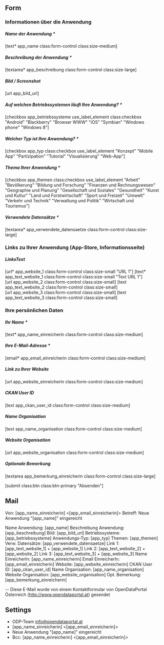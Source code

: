 
## Form

<div class="col-sm-9">
<h3>Informationen über die Anwendung</h3>

<div class="form-group row app_name">
<h5>Name der Anwendung *</h5>
[text* app_name class:form-control class:size-medium]
</div>

<div class="form-group row col-sm-8 app_beschreibung">
<h5>Beschreibung der Anwendung *</h5>
[textarea* app_beschreibung class:form-control class:size-large]
</div>

<div class="form-group row form-bild">
<h5>Bild / Screenshot</h5>
[url app_bild_url]
</div>

<div class="row app_betriebssysteme">
<h5>Auf welchen Betriebssystemen läuft Ihre Anwendung? *</h5>
[checkbox app_betriebssysteme use_label_element class:checkbox "Android" "Blackberry" "Browser WWW" "iOS" "Symbian" "Windows phone" "Windows 8"]
</div>

<div class="row app_art">
<h5>Welcher Typ ist Ihre Anwendung? *</h5>
[checkbox app_typ class:checkbox use_label_element "Konzept" "Mobile App" "Partizipation" "Tutorial" "Visualisierung" "Web-App"]
</div>

<div class="row app_themen">
<h5>Thema Ihrer Anwendung *</h5>
[checkbox app_themen class:checkbox use_label_element "Arbeit" "Bevölkerung" "Bildung und Forschung" "Finanzen und Rechnungswesen" "Geographie und Planung" "Gesellschaft und Soziales" "Gesundheit" "Kunst und Kultur" "Land und Forstwirtschaft" "Sport und Freizeit" "Umwelt" "Verkehr und Technik" "Verwaltung und Politik" "Wirtschaft und Tourismus"]
</div>

<div class="form-group row app_verwendete_datensaetze col-sm-8 ">
<h5>Verwendete Datens&auml;tze *</h5>
     [textarea* app_verwendete_datensaetze class:form-control class:size-large]
</div>

<h3>Links zu Ihrer Anwendung (App-Store, Informationsseite)</h3>

<div class="form-group row form-app_links">

<h5><span class="link">Links</span><span class="text">Text</span></h5>
<div class="row link1">
     [url* app_website_1 class:form-control class:size-small "URL 1"] [text* app_text_website_1 class:form-control class:size-small "Text URL 1"]
</div>

<div class="row link2">
     [url app_website_2 class:form-control class:size-small] [text app_text_website_2 class:form-control class:size-small]
</div>

<div class="row link3">
     [url app_website_3 class:form-control class:size-small] [text app_text_website_3 class:form-control class:size-small]
</div>

</div>

<div class="form-group row">

<h3>Ihre persönlichen Daten</h3>
<h5 class="app_name_einreicherin">Ihr Name *</h5>
[text* app_name_einreicherin class:form-control class:size-medium]

<h5 class="app_email_einreicherin">Ihre E-Mail-Adresse *</h5>
[email* app_email_einreicherin class:form-control class:size-medium]

<h5 class="app_website_einreicherin">Link zu Ihrer Website</h5>
[url app_website_einreicherin class:form-control class:size-medium]

<h5 class="app_ckan_user_id">CKAN User ID</h5>
[text app_ckan_user_id class:form-control class:size-medium]

<h5 class="app_name_organisation">Name Organisation</h5>
[text app_name_organisation class:form-control class:size-medium]

<h5 class="app_website_organisation">Website Organisation</h5>
[url app_website_organisation class:form-control class:size-medium]

</div>
</div>
<div class="form-group row app_bemerkung_einreicherin col-sm-8">
<h5>Optionale Bemerkung</h5>
[textarea app_bemerkung_einreicherin class:form-control class:size-large]
</div>

<p class="row">[submit class:btn class:btn-primary "Absenden"]</p>


## Mail

Von: [app_name_einreicherin] <[app_email_einreicherin]>
Betreff: Neue Anwendung "[app_name]" eingereicht

Name Anwendung: [app_name]
Beschreibung Anwendung: [app_beschreibung]
Bild: [app_bild_url]
Betriebssysteme:  [app_betriebssysteme]
Anwendungs-Typ:  [app_typ]
Themen:  [app_themen] 
Verw. Datensätze: [app_verwendete_datensaetze]
Link 1: [app_text_website_1] + [app_website_1]
Link 2: [app_text_website_2] + [app_website_2]
Link 3: [app_text_website_3] + [app_website_3]
Name EinreicherIn: [app_name_einreicherin]
Email EinreicherIn: [app_email_einreicherin]
Website: [app_website_einreicherin]
CKAN User ID: [app_ckan_user_id]
Name Organisation: [app_name_organisation]
Website Organisation: [app_website_organisation]
Opt. Bemerkung: [app_bemerkung_einreicherin]

--
Diese E-Mail wurde von einem Kontaktformular von OpenDataPortal Österreich (http://www.opendataportal.at) gesendet

## Settings
- ODP-Team <info@opendataportal.at>
- [app_name_einreicherin] <[app_email_einreicherin]>
- Neue Anwendung "[app_name]" eingereicht
- Bcc: [app_name_einreicherin] <[app_email_einreicherin]>





